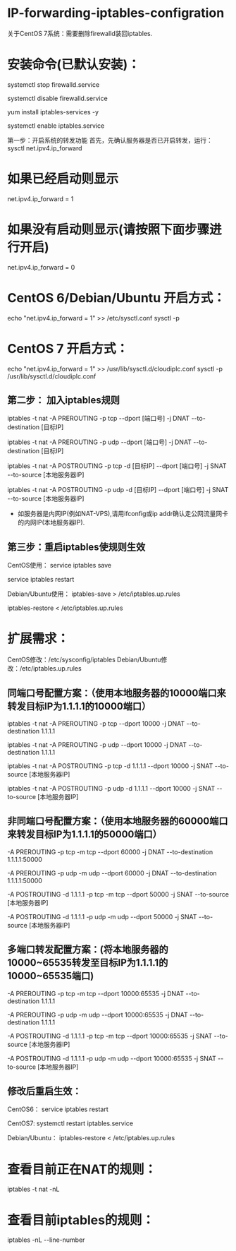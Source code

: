 # IP-forwarding-iptables-configration

关于CentOS 7系统：需要删除firewalld装回iptables.
# 安装命令(已默认安装)：
systemctl stop firewalld.service

systemctl disable firewalld.service

yum install iptables-services -y

systemctl enable iptables.service
 
第一步：开启系统的转发功能
首先，先确认服务器是否已开启转发，运行：
sysctl net.ipv4.ip_forward

# 如果已经启动则显示
net.ipv4.ip_forward = 1

# 如果没有启动则显示(请按照下面步骤进行开启)
net.ipv4.ip_forward = 0

# CentOS 6/Debian/Ubuntu 开启方式：
echo "net.ipv4.ip_forward = 1" >> /etc/sysctl.conf
sysctl -p
# CentOS 7 开启方式：
echo "net.ipv4.ip_forward = 1" >> /usr/lib/sysctl.d/cloudiplc.conf
sysctl -p /usr/lib/sysctl.d/cloudiplc.conf
 
## 第二步： 加入iptables规则
iptables -t nat -A PREROUTING -p tcp --dport [端口号] -j DNAT --to-destination [目标IP]

iptables -t nat -A PREROUTING -p udp --dport [端口号] -j DNAT --to-destination [目标IP]

iptables -t nat -A POSTROUTING -p tcp -d [目标IP] --dport [端口号] -j SNAT --to-source [本地服务器IP]

iptables -t nat -A POSTROUTING -p udp -d [目标IP] --dport [端口号] -j SNAT --to-source [本地服务器IP]

* 如服务器是内网IP(例如NAT-VPS),请用ifconfig或ip addr确认走公网流量网卡的内网IP(本地服务器IP).
 
## 第三步：重启iptables使规则生效
CentOS使用：
service iptables save

service iptables restart

Debian/Ubuntu使用：
iptables-save > /etc/iptables.up.rules

iptables-restore < /etc/iptables.up.rules
 
# 扩展需求：
CentOS修改：/etc/sysconfig/iptables
Debian/Ubuntu修改：/etc/iptables.up.rules

## 同端口号配置方案：（使用本地服务器的10000端口来转发目标IP为1.1.1.1的10000端口）
iptables -t nat -A PREROUTING -p tcp --dport 10000 -j DNAT --to-destination 1.1.1.1

iptables -t nat -A PREROUTING -p udp --dport 10000 -j DNAT --to-destination 1.1.1.1

iptables -t nat -A POSTROUTING -p tcp -d 1.1.1.1 --dport 10000 -j SNAT --to-source [本地服务器IP]

iptables -t nat -A POSTROUTING -p udp -d 1.1.1.1 --dport 10000 -j SNAT --to-source [本地服务器IP]

## 非同端口号配置方案：（使用本地服务器的60000端口来转发目标IP为1.1.1.1的50000端口）
-A PREROUTING -p tcp -m tcp --dport 60000 -j DNAT --to-destination 1.1.1.1:50000

-A PREROUTING -p udp -m udp --dport 60000 -j DNAT --to-destination 1.1.1.1:50000

-A POSTROUTING -d 1.1.1.1 -p tcp -m tcp --dport 50000 -j SNAT --to-source [本地服务器IP]

-A POSTROUTING -d 1.1.1.1 -p udp -m udp --dport 50000 -j SNAT --to-source [本地服务器IP]

## 多端口转发配置方案：(将本地服务器的10000~65535转发至目标IP为1.1.1.1的10000~65535端口)
-A PREROUTING -p tcp -m tcp --dport 10000:65535 -j DNAT --to-destination 1.1.1.1

-A PREROUTING -p udp -m udp --dport 10000:65535 -j DNAT --to-destination 1.1.1.1

-A POSTROUTING -d 1.1.1.1 -p tcp -m tcp --dport 10000:65535 -j SNAT --to-source [本地服务器IP]

-A POSTROUTING -d 1.1.1.1 -p udp -m udp --dport 10000:65535 -j SNAT --to-source [本地服务器IP]

## 修改后重启生效：
CentOS6：
service iptables restart

CentOS7:
systemctl restart iptables.service

Debian/Ubuntu：
iptables-restore < /etc/iptables.up.rules


# 查看目前正在NAT的规则：
iptables -t nat -nL
# 查看目前iptables的规则：
iptables -nL --line-number
